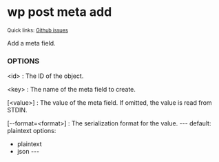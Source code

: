 # wp post meta add

<small>Quick links: <a href="https://github.com/wp-cli/wp-cli/issues?q=is%3Aopen+label%3Acommand%3Apost-meta-add+sort%3Aupdated-desc">Github issues</a></small>

Add a meta field.

### OPTIONS

&lt;id&gt;
: The ID of the object.

&lt;key&gt;
: The name of the meta field to create.

[&lt;value&gt;]
: The value of the meta field. If omitted, the value is read from STDIN.

[\--format=&lt;format&gt;]
: The serialization format for the value.
\---
default: plaintext
options:
  - plaintext
  - json
\---



